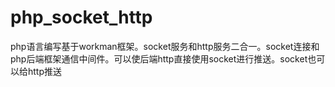 # php_socket_http
php语言编写基于workman框架。socket服务和http服务二合一。socket连接和php后端框架通信中间件。可以使后端http直接使用socket进行推送。socket也可以给http推送
